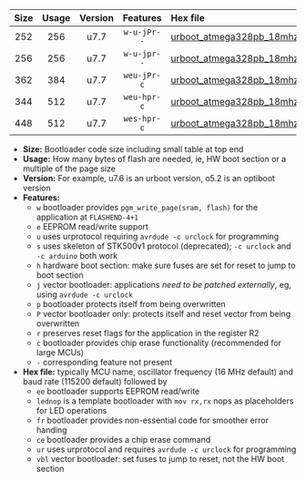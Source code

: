 |Size|Usage|Version|Features|Hex file|
|:-:|:-:|:-:|:-:|:--|
|252|256|u7.7|`w-u-jPr--`|[urboot_atmega328pb_18mhz432_57600bps_lednop_ur_vbl.hex](https://raw.githubusercontent.com/stefanrueger/urboot.hex/main/mcus/atmega328pb/fcpu_18mhz432/57600_bps/urboot_atmega328pb_18mhz432_57600bps_lednop_ur_vbl.hex)|
|256|256|u7.7|`w-u-jpr--`|[urboot_atmega328pb_18mhz432_57600bps_lednop_fr_ur_vbl.hex](https://raw.githubusercontent.com/stefanrueger/urboot.hex/main/mcus/atmega328pb/fcpu_18mhz432/57600_bps/urboot_atmega328pb_18mhz432_57600bps_lednop_fr_ur_vbl.hex)|
|362|384|u7.7|`weu-jPr-c`|[urboot_atmega328pb_18mhz432_57600bps_ee_lednop_fr_ce_ur_vbl.hex](https://raw.githubusercontent.com/stefanrueger/urboot.hex/main/mcus/atmega328pb/fcpu_18mhz432/57600_bps/urboot_atmega328pb_18mhz432_57600bps_ee_lednop_fr_ce_ur_vbl.hex)|
|344|512|u7.7|`weu-hpr-c`|[urboot_atmega328pb_18mhz432_57600bps_ee_lednop_fr_ce_ur.hex](https://raw.githubusercontent.com/stefanrueger/urboot.hex/main/mcus/atmega328pb/fcpu_18mhz432/57600_bps/urboot_atmega328pb_18mhz432_57600bps_ee_lednop_fr_ce_ur.hex)|
|448|512|u7.7|`wes-hpr-c`|[urboot_atmega328pb_18mhz432_57600bps_ee_lednop_fr_ce.hex](https://raw.githubusercontent.com/stefanrueger/urboot.hex/main/mcus/atmega328pb/fcpu_18mhz432/57600_bps/urboot_atmega328pb_18mhz432_57600bps_ee_lednop_fr_ce.hex)|

- **Size:** Bootloader code size including small table at top end
- **Usage:** How many bytes of flash are needed, ie, HW boot section or a multiple of the page size
- **Version:** For example, u7.6 is an urboot version, o5.2 is an optiboot version
- **Features:**
  + `w` bootloader provides `pgm_write_page(sram, flash)` for the application at `FLASHEND-4+1`
  + `e` EEPROM read/write support
  + `u` uses urprotocol requiring `avrdude -c urclock` for programming
  + `s` uses skeleton of STK500v1 protocol (deprecated); `-c urclock` and `-c arduino` both work
  + `h` hardware boot section: make sure fuses are set for reset to jump to boot section
  + `j` vector bootloader: applications *need to be patched externally*, eg, using `avrdude -c urclock`
  + `p` bootloader protects itself from being overwritten
  + `P` vector bootloader only: protects itself and reset vector from being overwritten
  + `r` preserves reset flags for the application in the register R2
  + `c` bootloader provides chip erase functionality (recommended for large MCUs)
  + `-` corresponding feature not present
- **Hex file:** typically MCU name, oscillator frequency (16 MHz default) and baud rate (115200 default) followed by
  + `ee` bootloader supports EEPROM read/write
  + `lednop` is a template bootloader with `mov rx,rx` nops as placeholders for LED operations
  + `fr` bootloader provides non-essential code for smoother error handing
  + `ce` bootloader provides a chip erase command
  + `ur` uses urprotocol and requires `avrdude -c urclock` for programming
  + `vbl` vector bootloader: set fuses to jump to reset, not the HW boot section
